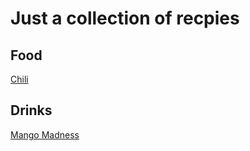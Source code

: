 # Just a collection of recpies

## Food
[Chili](food/chili.md)

## Drinks
[Mango Madness](drinks/mango_madness.md)
